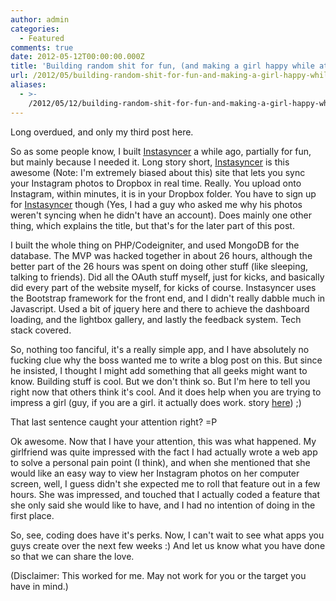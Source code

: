 ```yaml
---
author: admin
categories:
  - Featured
comments: true
date: 2012-05-12T00:00:00.000Z
title: 'Building random shit for fun, (and making a girl happy while at it)'
url: /2012/05/building-random-shit-for-fun-and-making-a-girl-happy-while-at-it/
aliases:
  - >-
    /2012/05/12/building-random-shit-for-fun-and-making-a-girl-happy-while-at-it/
---
```


Long overdued, and only my third post here.

So as some people know, I built <a href="//instasyncer.com/" target="_blank">Instasyncer</a> a while ago, partially for fun, but mainly because I needed it. Long story short, <a href="//instasyncer.com/" target="_blank">Instasyncer</a> is this awesome (Note: I'm extremely biased about this) site that lets you sync your Instagram photos to Dropbox in real time. Really. You upload onto Instagram, within minutes, it is in your Dropbox folder. You have to sign up for <a href="//instasyncer.com/" target="_blank">Instasyncer</a> though (Yes, I had a guy who asked me why his photos weren't syncing when he didn't have an account). Does mainly one other thing, which explains the title, but that's for the later part of this post.

I built the whole thing on PHP/Codeigniter, and used MongoDB for the database. The MVP was hacked together in about 26 hours, although the better part of the 26 hours was spent on doing other stuff (like sleeping, talking to friends). Did all the OAuth stuff myself, just for kicks, and basically did every part of the website myself, for kicks of course. Instasyncer uses the Bootstrap framework for the front end, and I didn't really dabble much in Javascript. Used a bit of jquery here and there to achieve the dashboard loading, and the lightbox gallery, and lastly the feedback system. Tech stack covered.

So, nothing too fanciful, it's a really simple app, and I have absolutely no fucking clue why the boss wanted me to write a blog post on this. But since he insisted, I thought I might add something that all geeks might want to know. Building stuff is cool. But we don't think so. But I'm here to tell you right now that others think it's cool. And it does help when you are trying to impress a girl (guy, if you are a girl. it actually does work. story <a href="//techcrunch.com/2012/02/09/awwwwwwwwwwwwwwwwww/" target="_blank">here</a>) ;)

That last sentence caught your attention right? =P

Ok awesome. Now that I have your attention, this was what happened. My girlfriend was quite impressed with the fact I had actually wrote a web app to solve a personal pain point (I think), and when she mentioned that she would like an easy way to view her Instagram photos on her computer screen, well, I guess didn't she expected me to roll that feature out in a few hours. She was impressed, and touched that I actually coded a feature that she only said she would like to have, and I had no intention of doing in the first place.

So, see, coding does have it's perks. Now, I can't wait to see what apps you guys create over the next few weeks :) And let us know what you have done so that we can share the love.

(Disclaimer: This worked for me. May not work for you or the target you have in mind.)
